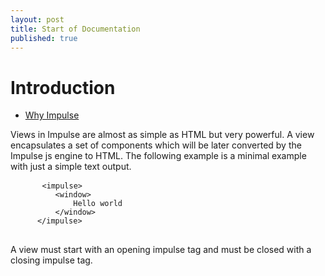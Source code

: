 ```yaml
---
layout: post
title: Start of Documentation
published: true
---
```

<h1 class="doc-title">Introduction</h1>

- [Why Impulse](#why-impulse)

<a name="why-impulse"></a>

Views in Impulse are almost as simple as HTML but very powerful. A view encapsulates a set of components which will be later converted by the Impulse js engine to HTML. The following example is a minimal example with just a simple text output.

<div>
  <div class="code-header">
    <div class="container-fluid">
        <div class="row">
            <div class="button red" />
          	<div class="button yellow" />
          	<div class="button green" />
        </div>
    </div>
  </div>
  <pre class="code-white line-numbers language-markup">
      <code class="language-markup">&lt;impulse&gt;
          &lt;window&gt;
              Hello world
          &lt;/window&gt;
      &lt;/impulse&gt;</code>
  </pre>
</div>
 
A view must start with an opening impulse tag and must be closed with a closing impulse tag.